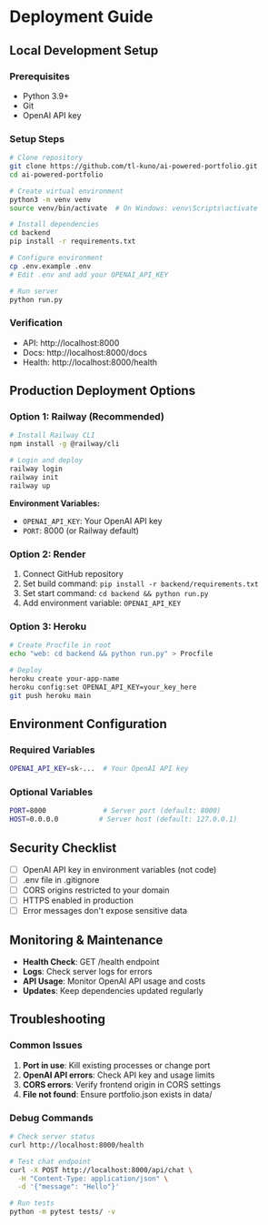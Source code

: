 # Deployment Guide

## Local Development Setup

### Prerequisites
- Python 3.9+
- Git
- OpenAI API key

### Setup Steps
```bash
# Clone repository
git clone https://github.com/tl-kuno/ai-powered-portfolio.git
cd ai-powered-portfolio

# Create virtual environment
python3 -m venv venv
source venv/bin/activate  # On Windows: venv\Scripts\activate

# Install dependencies
cd backend
pip install -r requirements.txt

# Configure environment
cp .env.example .env
# Edit .env and add your OPENAI_API_KEY

# Run server
python run.py
```

### Verification
- API: http://localhost:8000
- Docs: http://localhost:8000/docs
- Health: http://localhost:8000/health

## Production Deployment Options

### Option 1: Railway (Recommended)
```bash
# Install Railway CLI
npm install -g @railway/cli

# Login and deploy
railway login
railway init
railway up
```

**Environment Variables:**
- `OPENAI_API_KEY`: Your OpenAI API key
- `PORT`: 8000 (or Railway default)

### Option 2: Render
1. Connect GitHub repository
2. Set build command: `pip install -r backend/requirements.txt`
3. Set start command: `cd backend && python run.py`
4. Add environment variable: `OPENAI_API_KEY`

### Option 3: Heroku
```bash
# Create Procfile in root
echo "web: cd backend && python run.py" > Procfile

# Deploy
heroku create your-app-name
heroku config:set OPENAI_API_KEY=your_key_here
git push heroku main
```

## Environment Configuration

### Required Variables
```bash
OPENAI_API_KEY=sk-...  # Your OpenAI API key
```

### Optional Variables
```bash
PORT=8000              # Server port (default: 8000)
HOST=0.0.0.0          # Server host (default: 127.0.0.1)
```

## Security Checklist
- [ ] OpenAI API key in environment variables (not code)
- [ ] .env file in .gitignore
- [ ] CORS origins restricted to your domain
- [ ] HTTPS enabled in production
- [ ] Error messages don't expose sensitive data

## Monitoring & Maintenance
- **Health Check**: GET /health endpoint
- **Logs**: Check server logs for errors
- **API Usage**: Monitor OpenAI API usage and costs
- **Updates**: Keep dependencies updated regularly

## Troubleshooting

### Common Issues
1. **Port in use**: Kill existing processes or change port
2. **OpenAI API errors**: Check API key and usage limits
3. **CORS errors**: Verify frontend origin in CORS settings
4. **File not found**: Ensure portfolio.json exists in data/

### Debug Commands
```bash
# Check server status
curl http://localhost:8000/health

# Test chat endpoint
curl -X POST http://localhost:8000/api/chat \
  -H "Content-Type: application/json" \
  -d '{"message": "Hello"}'

# Run tests
python -m pytest tests/ -v
```